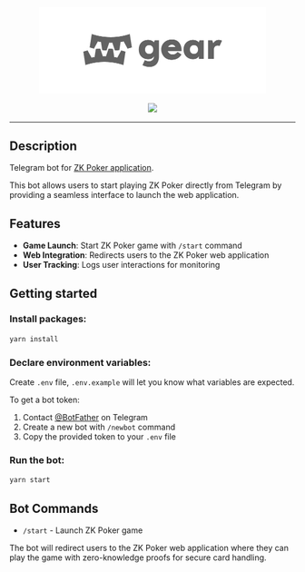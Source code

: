 <p align="center">
  <a href="https://gear-tech.io">
    <img src="https://github.com/gear-tech/gear/blob/master/images/logo-grey.png" width="400" alt="GEAR">
  </a>
</p>
<p align=center>
    <a href="https://github.com/gear-tech/gear-js/blob/master/LICENSE"><img src="https://img.shields.io/badge/License-GPL%203.0-success"></a>
</p>
<hr>

## Description

Telegram bot for [ZK Poker application](https://github.com/gear-foundation/dapps/tree/master/frontend/apps/zk-poker).

This bot allows users to start playing ZK Poker directly from Telegram by providing a seamless interface to launch the web application.

## Features

- **Game Launch**: Start ZK Poker game with `/start` command
- **Web Integration**: Redirects users to the ZK Poker web application
- **User Tracking**: Logs user interactions for monitoring

## Getting started

### Install packages:

```sh
yarn install
```

### Declare environment variables:

Create `.env` file, `.env.example` will let you know what variables are expected.

To get a bot token:

1. Contact [@BotFather](https://t.me/botfather) on Telegram
2. Create a new bot with `/newbot` command
3. Copy the provided token to your `.env` file

### Run the bot:

```sh
yarn start
```

## Bot Commands

- `/start` - Launch ZK Poker game

The bot will redirect users to the ZK Poker web application where they can play the game with zero-knowledge proofs for secure card handling.
